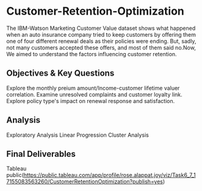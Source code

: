 # Customer-Retention-Optimization
The IBM-Watson Marketing Customer Value dataset shows what happened when an auto insurance company tried to keep customers by offering them one of four different renewal deals as their policies were ending. But, sadly, not many customers accepted these offers, and most of them said no.Now, We aimed to understand the factors influencing customer retention.
## Objectives & Key Questions
Explore the monthly preium amount/Income-customer lifetime valuer correlation.
Examine unresolved complaints and customer loyalty link.
Explore policy type's impact on renewal response and satisfaction. 
## Analysis
Exploratory Analysis
Linear Progression
Cluster Analysis
## Final Deliverables
Tableau public(https://public.tableau.com/app/profile/rose.alappat.joy/viz/Task6_7_17155083563260/CustomerRetentionOptimization?publish=yes)
